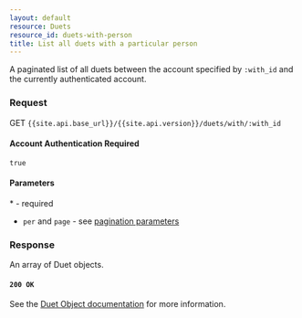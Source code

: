 ```yaml
---
layout: default
resource: Duets
resource_id: duets-with-person
title: List all duets with a particular person
---
```

A paginated list of all duets between the account specified by `:with_id` and the currently authenticated account.

### Request

<span class="method">GET</span> `{{site.api.base_url}}/{{site.api.version}}/duets/with/:with_id`

#### Account Authentication Required

`true`

#### Parameters

<span class="required">*</span> - required

* `per` and `page` - see [pagination parameters](/1/general#pagination)

### Response

An array of Duet objects.

#### `200 OK`

See the [Duet Object documentation](/1/duet_object) for more information.
